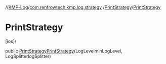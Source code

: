 //[KMP-Log](../../../index.md)/[com.renfrowtech.kmp.log.strategy](../index.md)
/[PrintStrategy](index.md)/[PrintStrategy](-print-strategy.md)

# PrintStrategy

[ios]\

public [PrintStrategy](index.md)[PrintStrategy](-print-strategy.md)(LogLevelminLogLevel,
LogSplitterlogSplitter)

